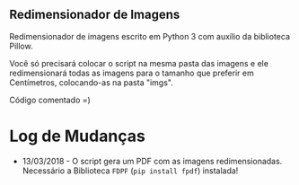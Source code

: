 ## Redimensionador de Imagens
Redimensionador de imagens escrito em Python 3 com auxílio da biblioteca Pillow.

Você só precisará colocar o script na mesma pasta das imagens e ele redimensionará todas as imagens para o tamanho que preferir em Centímetros, colocando-as na pasta "imgs".

Código comentado =)

# Log de Mudanças
- 13/03/2018 - O script gera um PDF com as imagens redimensionadas. Necessário a Biblioteca `FDPF` (`pip install fpdf`) instalada!

